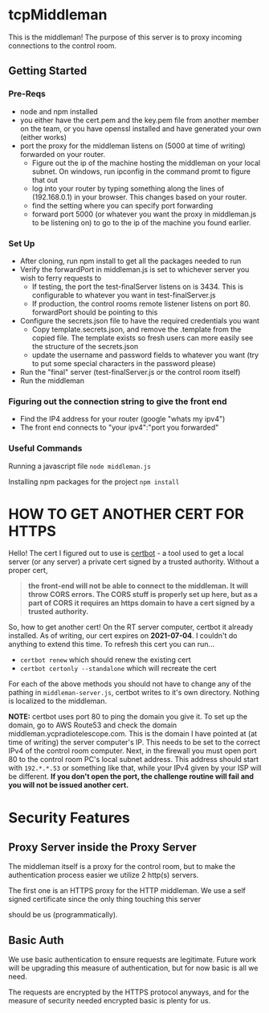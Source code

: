 # tcpMiddleman

This is the middleman! The purpose of this server is to proxy incoming connections to the control room.

## Getting Started
### Pre-Reqs
  * node and npm installed 
  * you either have the cert.pem and the key.pem file from another member on the team, or you have openssl installed and have generated your own (either works)
  * port the proxy for the middleman listens on (5000 at time of writing) forwarded on your router. 
    * Figure out the ip of the machine hosting the middleman on your local subnet. On windows, run ipconfig in the command promt to figure that out
    * log into your router by typing something along the lines of (192.168.0.1) in your browser. This changes based on your router.
    * find the setting where you can specify port forwarding
    * forward port 5000 (or whatever you want the proxy in middleman.js to be listening on) to go to the ip of the machine you found earlier.

### Set Up

* After cloning, run npm install to get all the packages needed to run
* Verify the forwardPort in middleman.js is set to whichever server you wish to ferry requests to
  * If testing, the port the test-finalServer listens on is 3434. This is configurable to whatever you want in test-finalServer.js
  * If production, the control rooms remote listener listens on port 80. forwardPort should be pointing to this
* Configure the secrets.json file to have the required credentials you want
  * Copy template.secrets.json, and remove the .template from the copied file. The template exists so fresh users can more easily see the structure of the secrets.json
  * update the username and password fields to whatever you want (try to put some special characters in the password please)
* Run the "final" server (test-finalServer.js or the control room itself)
* Run the middleman

### Figuring out the connection string to give the front end
* Find the IP4 address for your router (google "whats my ipv4")
* The front end connects to "your ipv4":"port you forwarded"

### Useful Commands
Running a javascript file
`node middleman.js`

Installing npm packages for the project
`npm install`

# HOW TO GET ANOTHER CERT FOR HTTPS
Hello! The cert I figured out to use is [certbot](https://certbot.eff.org/) - a tool used to get a local server (or any server) a private cert signed by a trusted authority. Without a proper cert, 

> **the front-end will not be able to connect to the middleman. It will throw CORS errors. The CORS stuff is properly set up here, but as a part of CORS it requires an https domain to have a cert signed by a trusted authority.**

So, how to get another cert! On the RT server computer, certbot it already installed. As of writing, our cert expires on **2021-07-04**. I couldn't do anything to extend this time. To refresh this cert you can run...

* `certbot renew` which should renew the existing cert 
* `certbot certonly --standalone` which will recreate the cert

For each of the above methods you should not have to change any of the pathing in `middleman-server.js`, certbot writes to it's own directory. Nothing is localized to the middleman.

**NOTE:** certbot uses port 80 to ping the domain you give it. To set up the domain, go to AWS Route53 and check the domain middleman.ycpradiotelescope.com. This is the domain I have pointed at (at time of writing) the server computer's IP. This needs to be set to the correct IPv4 of the control room computer. Next, in the firewall you must open port 80 to the control room PC's local subnet address. This address should start with `192.*.*.53` or something like that, while your IPv4 given by your ISP will be different. **If you don't open the port, the challenge routine will fail and you will not be issued another cert.**


# Security Features

## Proxy Server inside the Proxy Server 

The middleman itself is a proxy for the control room, but to make the authentication process easier we utilize 2 http(s) servers.

The first one is an HTTPS proxy for the HTTP middleman. We use a self signed certificate since the only thing touching this server

should be us (programmatically). 

## Basic Auth

We use basic authentication to ensure requests are legitimate. Future work will be upgrading this measure of authentication, but for now basic is all we need.

The requests are encrypted by the HTTPS protocol anyways, and for the measure of security needed encrypted basic is plenty for us.




